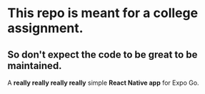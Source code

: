 # This repo is meant for a college assignment.
## So don't expect the code to be great to be maintained.

A **really really really really** simple __React Native app__ for Expo Go.